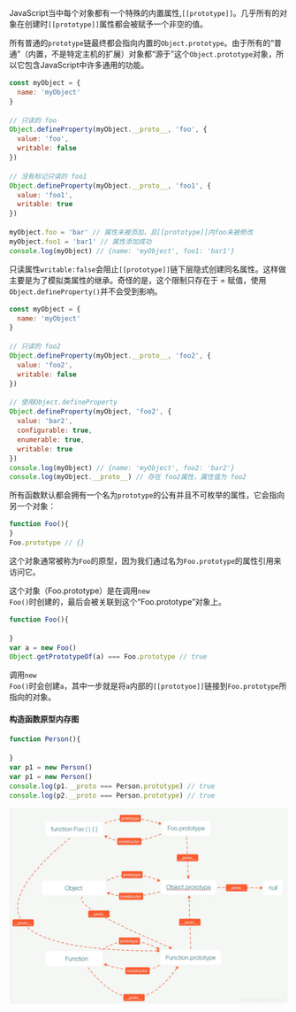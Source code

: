 JavaScript当中每个对象都有一个特殊的内置属性,<code>[[prototype]]</code>。几乎所有的对象在创建时<code>[[prototype]]</code>属性都会被赋予一个非空的值。

所有普通的<code>prototype</code>链最终都会指向内置的<code>Object.prototype</code>。由于所有的“普通”（内置，不是特定主机的扩展）对象都“源于”这个<code>Object.prototype</code>对象，所以它包含JavaScript中许多通用的功能。

```js
const myObject = {
  name: 'myObject'
}

// 只读的 foo
Object.defineProperty(myObject.__proto__, 'foo', {
  value: 'foo',
  writable: false
})

// 没有标记只读的 foo1
Object.defineProperty(myObject.__proto__, 'foo1', {
  value: 'foo1',
  writable: true
})

myObject.foo = 'bar' // 属性未被添加，且[[prototype]]内foo未被修改
myObject.foo1 = 'bar1' // 属性添加成功
console.log(myObject) // {name: 'myObject', foo1: 'bar1'}

```

只读属性<code>writable:false</code>会阻止<code>[[prototype]]</code>链下层隐式创建同名属性。这样做主要是为了模拟类属性的继承。奇怪的是，这个限制只存在于 = 赋值，使用<code>Object.defineProperty()</code>并不会受到影响。

```js
const myObject = {
  name: 'myObject'
}

// 只读的 foo2
Object.defineProperty(myObject.__proto__, 'foo2', {
  value: 'foo2',
  writable: false
})

// 使用Object.defineProperty
Object.defineProperty(myObject, 'foo2', {
  value: 'bar2',
  configurable: true,
  enumerable: true,
  writable: true
})
console.log(myObject) // {name: 'myObject', foo2: 'bar2'}
console.log(myObject.__proto__) // 存在 foo2属性，属性值为 foo2
```



所有函数默认都会拥有一个名为<code>prototype</code>的公有并且不可枚举的属性，它会指向另一个对象：

```js
function Foo(){
}
Foo.prototype // {}
```



这个对象通常被称为<code>Foo</code>的原型，因为我们通过名为<code>Foo.prototype</code>的属性引用来访问它。

这个对象（Foo.prototype）是在调用<code>new Foo()</code>时创建的，最后会被关联到这个“Foo.prototype”对象上。

```js
function Foo(){
    
}
var a = new Foo()
Object.getPrototypeOf(a) === Foo.prototype // true
```

调用<code>new Foo()</code>时会创建<code>a</code>，其中一步就是将<code>a</code>内部的<code>[[prototyoe]]</code>链接到<code>Foo.prototype</code>所指向的对象。



#### 构造函数原型内存图

```js
function Person(){
    
}
var p1 = new Person()
var p1 = new Person()
console.log(p1.__proto === Person.prototype) // true
console.log(p2.__proto === Person.prototype) // true
```

![原型链](https://raw.githubusercontent.com/zhuxian0129/image/main/img/202208041611426.jpeg?token=ARH4SBZWXF2WKAEMPKNVT5TC5N7X6)
